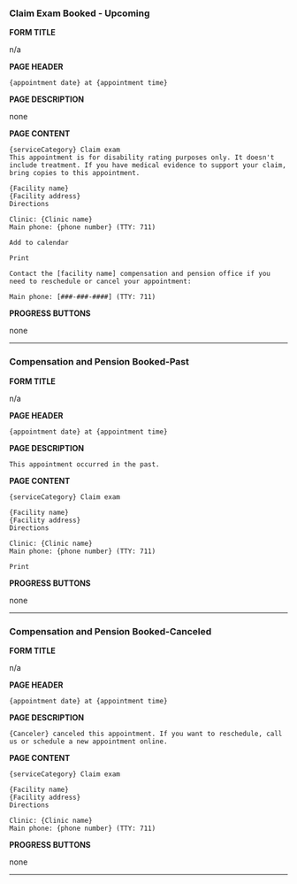 ### Claim Exam Booked - Upcoming

**FORM TITLE**

n/a

**PAGE HEADER**

```
{appointment date} at {appointment time}
```

**PAGE DESCRIPTION**

none

**PAGE CONTENT**

```
{serviceCategory} Claim exam
This appointment is for disability rating purposes only. It doesn't include treatment. If you have medical evidence to support your claim, bring copies to this appointment.

{Facility name}
{Facility address}
Directions

Clinic: {Clinic name}
Main phone: {phone number} (TTY: 711)

```

```Add to calendar```

```Print```

```
Contact the [facility name] compensation and pension office if you need to reschedule or cancel your appointment:

Main phone: [###-###-####] (TTY: 711)
```

**PROGRESS BUTTONS**

none

---

### Compensation and Pension Booked-Past

**FORM TITLE**

n/a

**PAGE HEADER**

```
{appointment date} at {appointment time}
```

**PAGE DESCRIPTION**

```
This appointment occurred in the past.
```

**PAGE CONTENT**

```
{serviceCategory} Claim exam

{Facility name}
{Facility address}
Directions

Clinic: {Clinic name}
Main phone: {phone number} (TTY: 711)

```

```Print```

**PROGRESS BUTTONS**

none

---

### Compensation and Pension Booked-Canceled

**FORM TITLE**

n/a

**PAGE HEADER**

```
{appointment date} at {appointment time}
```

**PAGE DESCRIPTION**

```
{Canceler} canceled this appointment. If you want to reschedule, call us or schedule a new appointment online.
```

**PAGE CONTENT**

```
{serviceCategory} Claim exam

{Facility name}
{Facility address}
Directions

Clinic: {Clinic name}
Main phone: {phone number} (TTY: 711)

```

**PROGRESS BUTTONS**

none

---
